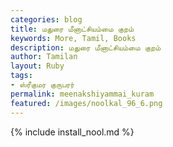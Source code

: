 ```yaml
---  
categories: blog  
title: மதுரை மீனாட்சியம்மை குறம்
keywords: More, Tamil, Books  
description: மதுரை மீனாட்சியம்மை குறம்
author: Tamilan  
layout: Ruby  
tags:     
- ஸ்ரீகுமர குருபரர்
permalink: meenakshiyammai_kuram  
featured: /images/noolkal_96_6.png  
---  
```

{% include install_nool.md %}  
